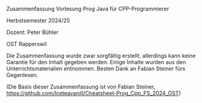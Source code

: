 Zusammenfassung Vorlesung Prog Java für CPP-Programmierer

Herbstsemester 2024/25

Dozent: Peter Bühler

OST Rapperswil


Die Zusammenfassung wurde zwar sorgfältig erstellt, allerdings kann keine Garantie für den Inhalt gegeben werden.
Einige Inhalte wurden aus den Unterrichtsmaterialien entnommen.
Besten Dank an Fabian Steiner fürs Gegenlesen.

(Die Basis dieser Zusammenfassung ist von Fabian Steiner, https://github.com/Iceteavanill/Cheatsheet-Prog_Cpp_FS_2024_OST)